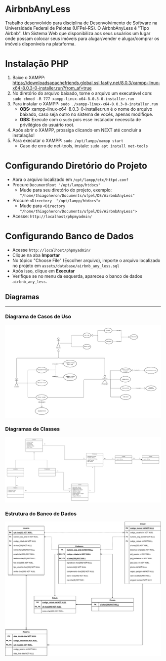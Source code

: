 # AirbnbAnyLess
Trabalho desenvolvido para disciplina de Desenvolvimento de Software na Universidade Federal de Pelotas (UFPel-RS). O AirbnbAnyLess é "Tipo Airbnb". Um Sistema Web que disponibiliza aos seus usuários um lugar onde possam colocar seus imóveis para alugar/vender e alugar/comprar os imóveis disponíveis na plataforma.

# Instalação PHP

1. Baixe o XAMPP: https://downloadsapachefriends.global.ssl.fastly.net/8.0.3/xampp-linux-x64-8.0.3-0-installer.run?from_af=true
2. No diretório do arquivo baixado, torne o arquivo um executável com: `sudo chmod -R 777 xampp-linux-x64-8.0.3-0-installer.run`
3. Para instalar o XAMPP: `sudo ./xampp-linux-x64-8.0.3-0-installer.run`
   - **OBS:** xampp-linux-x64-8.0.3-0-installer.run é o nome do arquivo baixado, caso seja outro no sistema de vocês, apenas modifique.
   - **OBS:** Execute com o `sudo` pois esse instalador necessita de privilégios do usuário root.
4. Após abrir o XAMPP, prossiga clicando em NEXT até concluir a instalação!
5. Para executar o XAMPP: `sudo /opt/lampp/xampp start`
   - Caso de erro de net-tools, instale: `sudo apt install net-tools`

# Configurando Diretório do Projeto

- Abra o arquivo localizado em `/opt/lampp/etc/httpd.conf`
- Procure `DocumentRoot "/opt/lampp/htdocs"`
  - Mude para seu diretório do projeto, exemplo: `"/home/thiagoheron/Documents/ufpel/DS/AirbnbAnyLess"`
- Procure `<Directory  "/opt/lampp/htdocs">`
  - Mude para `<Directory "/home/thiagoheron/Documents/ufpel/DS/AirbnbAnyLess">`
- Acesse: `http://localhost/phpmyadmin/`
 

# Configurando Banco de Dados
- Acesse `http://localhost/phpmyadmin/`
- Clique na aba **Importar**
- No tópico "Choose File" (Escolher arquivo), importe o arquivo localizado no projeto em `assets/database/airbnb_any_less.sql`
- Após isso, clique em **Executar**
- Verifique se no menu da esquerda, apareceu o banco de dados `airbnb_any_less`.

## Diagramas

---

### Diagrama de Casos de Uso
![Diagrama de Casos de Uso](./assets/diagrams/casos_de_uso.png)

### Diagramas de Classes
![Diagrama de Classes](./assets/diagrams/classes.png)

### Estrutura do Banco de Dados
![Diagrama de Banco de Dados](./assets/diagrams/banco_de_dados.png)